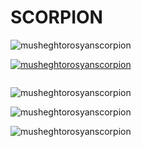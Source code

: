<h1>SCORPION</h1>

<p align="left"> <img src="https://komarev.com/ghpvc/?username=musheghtorosyanscorpion&label=Profile%20views&color=0e75b6&style=flat" alt="musheghtorosyanscorpion" /> </p>

<p align="left"> <a href="https://github.com/ryo-ma/github-profile-trophy"><img src="https://github-profile-trophy.vercel.app/?username=musheghtorosyanscorpion" alt="musheghtorosyanscorpion" /></a> </p>

<p align="left"> <a href="https://twitter.com/" target="blank"><img src="https://img.shields.io/twitter/follow/?logo=twitter&style=for-the-badge" alt="" /></a> </p>

<p><img align="center" src="https://github-readme-streak-stats.herokuapp.com/?user=musheghtorosyanscorpion&" alt="musheghtorosyanscorpion" /></p>

<p><img align="center" src="https://github-readme-stats.vercel.app/api?username=musheghtorosyanscorpion&show_icons=true&locale=en" alt="musheghtorosyanscorpion" /></p>

<p><img align="center" src="https://github-readme-stats.vercel.app/api/top-langs?username=musheghtorosyanscorpion&show_icons=true&locale=en&layout=compact" alt="musheghtorosyanscorpion" /></p>
